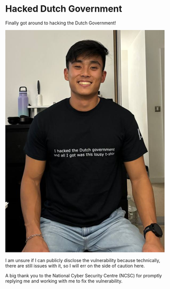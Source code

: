 # Hacked Dutch Government

Finally got around to hacking the Dutch Government!

![](../../.gitbook/assets/dutch-government-image-1.png)

I am unsure if I can publicly disclose the vulnerability because technically, there are still issues with it, so I will err on the side of caution here.

A big thank you to the National Cyber Security Centre (NCSC) for promptly replying me and working with me to fix the vulnerability.